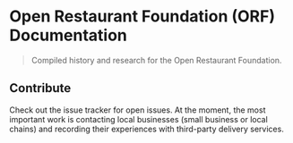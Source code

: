 # Open Restaurant Foundation (ORF) Documentation
> Compiled history and research for the Open Restaurant Foundation.


## Contribute
Check out the issue tracker for open issues. At the moment, the most important work is contacting local businesses (small business or local chains) and recording their experiences with third-party delivery services.
